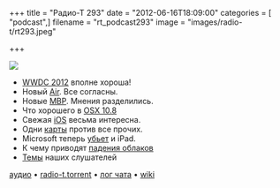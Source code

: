 +++
title = "Радио-Т 293"
date = "2012-06-16T18:09:00"
categories = [ "podcast",]
filename = "rt_podcast293"
image = "images/radio-t/rt293.jpeg"

+++

![](https://radio-t.com/images/radio-t/rt293.jpeg)

- [WWDC 2012](http://www.engadget.com/2012/06/11/wwdc-2012-keynote-roundup/) вполне хороша!
- Новый [Air]( http://www.engadget.com/2012/06/11/apple-macbook-air-refresh-2012/). Все согласны.
- Новые [MBP]( http://www.engadget.com/2012/06/11/stub-apple-unveils-new-macbook-pro-with-ivy-bridge-at-wwdc/). Мнения разделились.
- Что хорошего в [OSX 10.8]( http://www.engadget.com/2012/06/11/mountain-lion-arrives-on-macs-next-month-20-dollars/)
- Свежая [iOS]( http://www.engadget.com/2012/06/11/apple-unveils-ios-6-at-wwdc/) весьма интересна.
- Одни [карты]( http://www.engadget.com/2012/06/11/apple-officially-gives-google-maps-the-boot-launches-own-maps-a/) против все прочих.
- Microsoft теперь [убьет]( http://mashable.com/2012/06/14/microsoft-is-launching-an-ipad-killer-report/) и iPad.
- К чему приводят [падения облаков]( http://gigaom.com/cloud/heroku-stung-by-amazon-outage/)
- [Темы](http://www.radio-t.com/p/2012/06/12/prep-293/) наших слушателей

[аудио](https://cdn.radio-t.com/rt_podcast293.mp3) • [radio-t.torrent](https://cdn.radio-t.com/torrents/rt_podcast293.mp3.torrent) • [лог чата](http://chat.radio-t.com/logs/radio-t-293.html) • [wiki](http://wiki.radio-t.com/%D0%92%D1%8B%D0%BF%D1%83%D1%81%D0%BA_293)<audio src="https://cdn.radio-t.com/rt_podcast293.mp3" preload="none"></audio>
